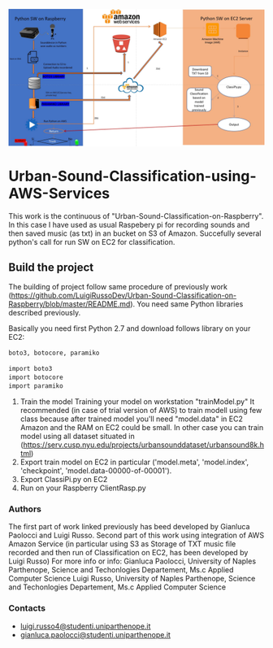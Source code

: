 ![Logo del Python](/images/schema.jpg)

# Urban-Sound-Classification-using-AWS-Services
This work is the continuous of "Urban-Sound-Classification-on-Raspberry". In this case I have used as usual Raspebery pi for recording sounds and then saved music  (as txt) in an bucket on S3 of Amazon. Succefully several python's call for run SW on EC2 for classification. 
## Build the project
The building of project follow same procedure of previously work (https://github.com/LuigiRussoDev/Urban-Sound-Classification-on-Raspberry/blob/master/README.md). You need same Python libraries described previously. 

Basically you need first Python 2.7 and download follows library on your EC2:
```bash
boto3, botocore, paramiko
```
```bash
import boto3
import botocore
import paramiko
```

1.  Train the model 
Training your model on workstation "trainModel.py" 
It recommended (in case of trial version of AWS) to train modell using few class because after trained model you'll need "model.data" in EC2 Amazon and the RAM on EC2 could be small. In other case you can train model using all dataset situated in (https://serv.cusp.nyu.edu/projects/urbansounddataset/urbansound8k.html)
2.  Export train model on EC2 in particular ('model.meta', 'model.index', 'checkpoint', 'model.data-00000-of-00001'). 
3.  Export ClassiPi.py on EC2
4.  Run on your Raspberry ClientRasp.py

### Authors 

The first part of work linked previously has beed developed by Gianluca Paolocci and Luigi Russo. 
Second part of this work using integration of AWS Amazon Service (in particular using S3 as Storage of TXT music file recorded and then run of Classification on EC2, has been developed by Luigi Russo)
For more info or info: 
Gianluca Paolocci, University of Naples Parthenope, Science and Techonlogies Departement, Ms.c Applied Computer Science
Luigi Russo, University of Naples Parthenope, Science and Techonlogies Departement, Ms.c Applied Computer Science

### Contacts 

* luigi.russo4@studenti.uniparthenope.it
* gianluca.paolocci@studenti.uniparthenope.it


